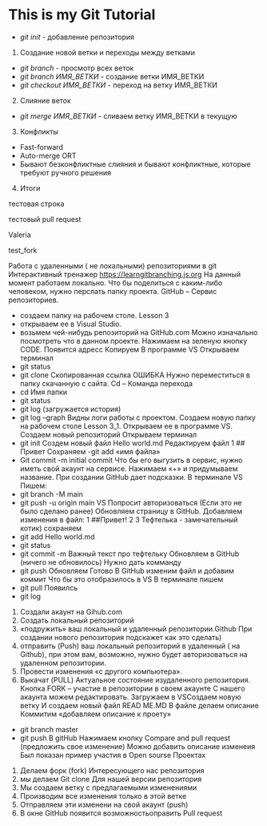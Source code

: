 # This is my Git Tutorial

* *git init* - добавление репозитория

1. Создание новой ветки и переходы между ветками
* *git branch* - просмотр всех веток
* *git branch ИМЯ_ВЕТКИ* - создание ветки ИМЯ_ВЕТКИ
* *git checkout ИМЯ_ВЕТКИ* - переход на ветку ИМЯ_ВЕТКИ

2. Слияние веток
* *git merge ИМЯ_ВЕТКИ* - сливаем ветку ИМЯ_ВЕТКИ в текущую

3. Конфликты
* Fast-forward
* Auto-merge ORT
* Бывают безконфликтные слияния и бывают конфликтные, которые требуют ручного решения

4. Итоги

тестовая строка

тестовый pull request

Valeria

test_fork

Работа с удаленными ( не локальными) репозиториями в git
Интерактивный тренажер https://learngitbranching.js.org
На данный момент работаем локально. Что бы поделиться с каким-либо человеком, нужно 
перслать папку проекта.
GitHub – Сервис репозиториев.
- создаем папку на рабочем столе. Lesson 3 
- открываем ее в Visual Studio.
- возьмем чей-нибудь репозиторий на GitHub.com
Можно изначально посмотреть что в данном проекте.
Нажимаем на зеленую кнопку CODE.
Появится адресс
Копируем
В программе VS Открываем терминал
- git status
- git clone Скопированная ссылка 
ОШИБКА
Нужно переместиться в папку скачанную с сайта.
Cd – Команда перехода
- cd Имя папки 
- git status
- git log (загружается история)
- git log –graph
Видны логи работы с проектом.
Создаем новую папку на рабочем столе Lesson 3_1.
Открываем ее в программе VS.
Создаем новый репозиторий
Открываем терминал
- git init
Создем новый файл Hello world.md 
Редактируем файл
1 ## Привет
Сохраняем 
-git add «имя файла»
- Git commit -m initial commit 
Что бы его выгузить в сервис, нужно иметь свой акаунт на сервисе.
Нажимаем «+» и придумываем название.
При создании GitHub дает подсказки.
В терминале VS Пишем:
- git branch -M main
- git push -u origin main
VS Попросит авторизоваться (Если это не было сделано ранее)
Обновляем страницу в GitHub.
Добавляем изменения в файл:
1 ##Привет!
2
3 Тефтелька - замечательный котик)
сохраняем
- git add Hello world.md
- git status
- git commit -m Важный текст про тефтельку 
Обновляем в GitHub (ничего не обновилось)
Нужно дать комманду
- git push
Обновляем
Готово 
В GitHub изменим файл и добавим коммит 
Что бы это отобразилось в VS
В терминале пишем 
- git pull
Появилсь
- git log
1. Создали акаунт на Gihub.com
2. Создать локальный репозиторий
3. «подружить» ваш локальный и удаленный репозитории.Github При создании нового 
репозитория подскажет как это сделать)
4. отправить (Push) ваш локальный репозиторий в удаленный ( на Github), при этом вам, 
возможно, нужно будет авторизоваться на удаленном репозитории.
5. Провести изменения «с другого компьютера».
6. Выкачат (PULL) Актуальное состояние изудаленного репозитория.
Кнопка FORK – участие в репозитории в своем акаунте
С нашего акаунта можем редактировать.
Загружаем в VSСоздаем новую ветку
И создаем новый файл READ ME.MD
В файле делаем описание
Коммитим «добавляем описание к проету»
- git branch master
- git push
В gitHub Нажимаем кнопку Compare and pull request (предложить свое изменение)
Можно добавить описание изменеия
Был показан пример участия в Open sourse Проектах
1. Делаем форк (fork) Интересующего нас репозитория
2. мы делаем Git clone Для нашей версии репозитория
3. Мы создаем ветку с предлагаемыми изменениями
4. Производим все изменения только в этой ветке
5. Отправляем эти изменени на свой акаунт (push)
6. В окне GitHub появится возможностьоправить Pull request